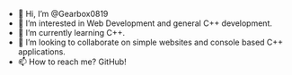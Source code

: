 - 👋 Hi, I’m @Gearbox0819
- 👀 I’m interested in Web Development and general C++ development.
- 🌱 I’m currently learning C++.
- 💞️ I’m looking to collaborate on simple websites and console based C++ applications.
- 📫 How to reach me? GitHub!

<!---
Gearbox0819/Gearbox0819 is a ✨ special ✨ repository because its `README.md` (this file) appears on your GitHub profile.
You can click the Preview link to take a look at your changes.
--->
